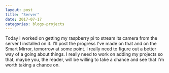 ```yaml
---
layout: post
title: "Server"
date: 2017-07-17
categories: blogs-projects
---
```


Today I worked on getting my raspberry pi to stream its camera from the server I installed on it. I'll post the progress I've made on that and on the Smart Mirror, tomorrow at some point. 
I really need to figure out a better way of a going about things.  I really need to work on adding my projects so that, maybe you, the reader, will be willing to take a chance and see that I'm worth taking a chance on.